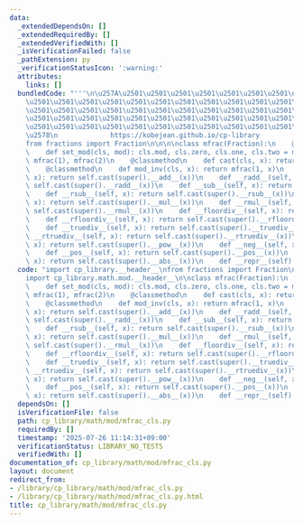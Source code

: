 ```yaml
---
data:
  _extendedDependsOn: []
  _extendedRequiredBy: []
  _extendedVerifiedWith: []
  _isVerificationFailed: false
  _pathExtension: py
  _verificationStatusIcon: ':warning:'
  attributes:
    links: []
  bundledCode: "'''\n\u257A\u2501\u2501\u2501\u2501\u2501\u2501\u2501\u2501\u2501\u2501\
    \u2501\u2501\u2501\u2501\u2501\u2501\u2501\u2501\u2501\u2501\u2501\u2501\u2501\
    \u2501\u2501\u2501\u2501\u2501\u2501\u2501\u2501\u2501\u2501\u2501\u2501\u2501\
    \u2501\u2501\u2501\u2501\u2501\u2501\u2501\u2501\u2501\u2501\u2501\u2501\u2501\
    \u2501\u2501\u2501\u2501\u2501\u2501\u2501\u2501\u2501\u2501\u2501\u2501\u2501\
    \u2578\n             https://kobejean.github.io/cp-library               \n'''\n\
    from fractions import Fraction\n\n\n\nclass mfrac(Fraction):\n    @classmethod\n\
    \    def set_mod(cls, mod): cls.mod, cls.zero, cls.one, cls.two = mod, mfrac(0),\
    \ mfrac(1), mfrac(2)\n    @classmethod\n    def cast(cls, x): return mfrac(x)\n\
    \    @classmethod\n    def mod_inv(cls, x): return mfrac(1, x)\n    def __add__(self,\
    \ x): return self.cast(super().__add__(x))\n    def __radd__(self, x): return\
    \ self.cast(super().__radd__(x))\n    def __sub__(self, x): return self.cast(super().__sub__(x))\n\
    \    def __rsub__(self, x): return self.cast(super().__rsub__(x))\n    def __mul__(self,\
    \ x): return self.cast(super().__mul__(x))\n    def __rmul__(self, x): return\
    \ self.cast(super().__rmul__(x))\n    def __floordiv__(self, x): return self.cast(super().__floordiv__(x))\n\
    \    def __rfloordiv__(self, x): return self.cast(super().__rfloordiv__(x))\n\
    \    def __truediv__(self, x): return self.cast(super().__truediv__(x))\n    def\
    \ __rtruediv__(self, x): return self.cast(super().__rtruediv__(x))\n    def __pow__(self,\
    \ x): return self.cast(super().__pow__(x))\n    def __neg__(self, x): return self.cast(super().__neg__(x))\n\
    \    def __pos__(self, x): return self.cast(super().__pos__(x))\n    def __abs__(self,\
    \ x): return self.cast(super().__abs__(x))\n    def __repr__(self): return super().__str__()\n"
  code: "import cp_library.__header__\nfrom fractions import Fraction\nimport cp_library.math.__header__\n\
    import cp_library.math.mod.__header__\n\nclass mfrac(Fraction):\n    @classmethod\n\
    \    def set_mod(cls, mod): cls.mod, cls.zero, cls.one, cls.two = mod, mfrac(0),\
    \ mfrac(1), mfrac(2)\n    @classmethod\n    def cast(cls, x): return mfrac(x)\n\
    \    @classmethod\n    def mod_inv(cls, x): return mfrac(1, x)\n    def __add__(self,\
    \ x): return self.cast(super().__add__(x))\n    def __radd__(self, x): return\
    \ self.cast(super().__radd__(x))\n    def __sub__(self, x): return self.cast(super().__sub__(x))\n\
    \    def __rsub__(self, x): return self.cast(super().__rsub__(x))\n    def __mul__(self,\
    \ x): return self.cast(super().__mul__(x))\n    def __rmul__(self, x): return\
    \ self.cast(super().__rmul__(x))\n    def __floordiv__(self, x): return self.cast(super().__floordiv__(x))\n\
    \    def __rfloordiv__(self, x): return self.cast(super().__rfloordiv__(x))\n\
    \    def __truediv__(self, x): return self.cast(super().__truediv__(x))\n    def\
    \ __rtruediv__(self, x): return self.cast(super().__rtruediv__(x))\n    def __pow__(self,\
    \ x): return self.cast(super().__pow__(x))\n    def __neg__(self, x): return self.cast(super().__neg__(x))\n\
    \    def __pos__(self, x): return self.cast(super().__pos__(x))\n    def __abs__(self,\
    \ x): return self.cast(super().__abs__(x))\n    def __repr__(self): return super().__str__()"
  dependsOn: []
  isVerificationFile: false
  path: cp_library/math/mod/mfrac_cls.py
  requiredBy: []
  timestamp: '2025-07-26 11:14:31+09:00'
  verificationStatus: LIBRARY_NO_TESTS
  verifiedWith: []
documentation_of: cp_library/math/mod/mfrac_cls.py
layout: document
redirect_from:
- /library/cp_library/math/mod/mfrac_cls.py
- /library/cp_library/math/mod/mfrac_cls.py.html
title: cp_library/math/mod/mfrac_cls.py
---
```

